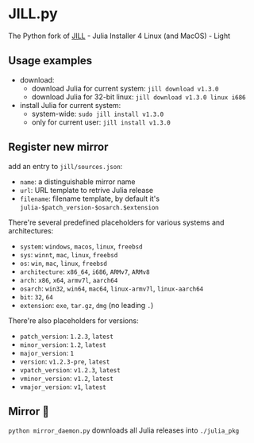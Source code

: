 # JILL.py

The Python fork of [JILL](https://github.com/abelsiqueira/jill) - Julia Installer 4 Linux (and MacOS) - Light

## Usage examples

* download:
    - download Julia for current system: `jill download v1.3.0`
    - download Julia for 32-bit linux: `jill download v1.3.0 linux i686`
* install Julia for current system:
    - system-wide: `sudo jill install v1.3.0`
    - only for current user: `jill install v1.3.0`

## Register new mirror

add an entry to `jill/sources.json`:

* `name`: a distinguishable mirror name
* `url`: URL template to retrive Julia release
* `filename`: filename template, by default it's `julia-$patch_version-$osarch.$extension`

There're several predefined placeholders for various systems and architectures:

* `system`: `windows`, `macos`, `linux`, `freebsd`
* `sys`: `winnt`, `mac`, `linux`, `freebsd`
* `os`: `win`, `mac`, `linux`, `freebsd`
* `architecture`: `x86_64`, `i686`, `ARMv7`, `ARMv8`
* `arch`: `x86`, `x64`, `armv7l`, `aarch64`
* `osarch`: `win32`, `win64`, `mac64`, `linux-armv7l`, `linux-aarch64`
* `bit`: `32`, `64`
* `extension`: `exe`, `tar.gz`, `dmg` (no leading `.`)

There're also placeholders for versions:

* `patch_version`: `1.2.3`, `latest`
* `minor_version`: `1.2`, `latest`
* `major_version`: `1`
* `version`: `v1.2.3-pre`, `latest`
* `vpatch_version`: `v1.2.3`, `latest`
* `vminor_version`: `v1.2`, `latest`
* `vmajor_version`: `v1`, `latest`

## Mirror 🚧

`python mirror_daemon.py` downloads all Julia releases into `./julia_pkg`
